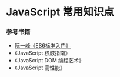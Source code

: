 # JavaScript 常用知识点
### 参考书籍
* [阮一峰《ES6标准入门》](http://es6.ruanyifeng.com/)
* 《JavaScript 权威指南》
* 《JavaScript DOM 编程艺术》
* 《JavaScript 高性能》
